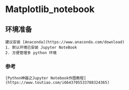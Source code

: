 # Matplotlib_notebook

## 环境准备

    建议安装 [Anaconda](https://www.anaconda.com/download)
    1. 默认环境已安装 Jupyter NoteBook
    2. 方便管理多 python 环境

### 参考
    [Python神器之Jupyter Notebook作图教程](https://www.toutiao.com/i6643705533788324365)
    
